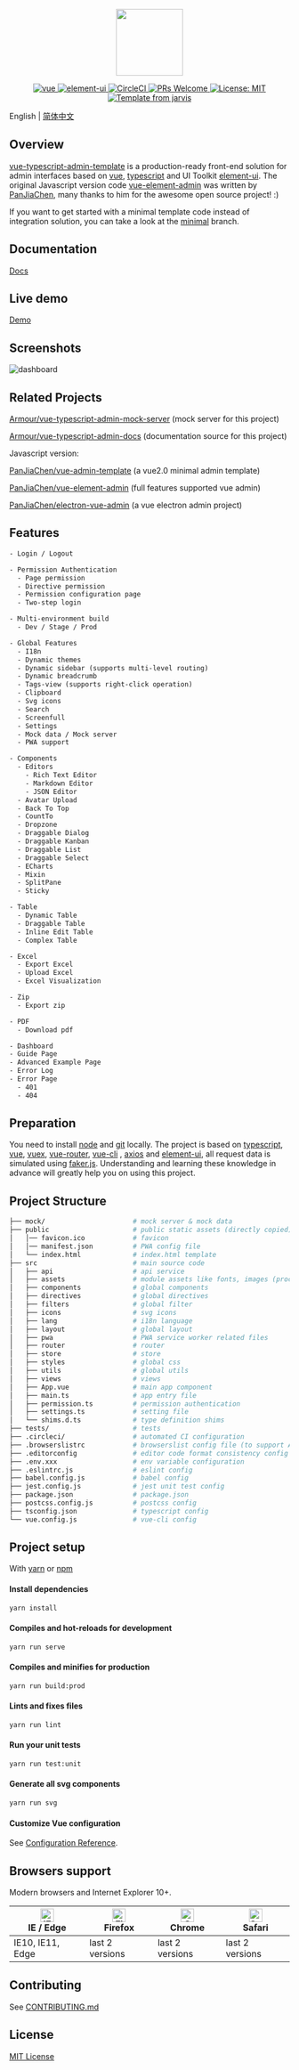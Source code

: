 <p align="center">
  <img width="120" src="public/img/icons/android-chrome-512x512.png">
</p>

<p align="center">
  <a href="https://github.com/vuejs/vue">
    <img src="https://img.shields.io/badge/vue-2.6.10-brightgreen.svg" alt="vue">
  </a>
  <a href="https://github.com/ElemeFE/element">
    <img src="https://img.shields.io/badge/element--ui-2.15.1-brightgreen.svg" alt="element-ui">
  </a>
  <a href="https://circleci.com/gh/Armour/vue-typescript-admin-template/tree/master">
    <img src="https://circleci.com/gh/Armour/vue-typescript-admin-template/tree/master.svg?style=shield" alt="CircleCI">
  </a>
  <a href="http://makeapullrequest.com">
    <img src="https://img.shields.io/badge/PRs-welcome-brightgreen.svg?style=flat" alt="PRs Welcome">
  </a>
  <a href="https://opensource.org/licenses/MIT">
    <img src="https://img.shields.io/badge/License-MIT-blue.svg" alt="License: MIT">
  </a>
  <a href="https://github.com/Armour/Jarvis">
    <img src="https://img.shields.io/badge/Hi-Jarvis-ff69b4.svg" alt="Template from jarvis">
  </a>
</p>

English | [简体中文](./README-zh.md)

## Overview

[vue-typescript-admin-template](http://armour.github.io/vue-typescript-admin-template) is a production-ready front-end solution for admin interfaces based on [vue](https://github.com/vuejs/vue), [typescript](https://www.typescriptlang.org/) and UI Toolkit [element-ui](https://github.com/ElemeFE/element). The original Javascript version code [vue-element-admin](https://github.com/PanJiaChen/vue-element-admin/) was written by [PanJiaChen](https://github.com/PanJiaChen), many thanks to him for the awesome open source project! :)

If you want to get started with a minimal template code instead of integration solution, you can take a look at the [minimal](https://github.com/Armour/vue-typescript-admin-template/tree/minimal) branch.

## Documentation

[Docs](https://armour.github.io/vue-typescript-admin-docs)

## Live demo

[Demo](https://armour.github.io/vue-typescript-admin-template)

## Screenshots

![dashboard](./demo/dashboard.png)

## Related Projects

[Armour/vue-typescript-admin-mock-server](https://github.com/armour/vue-typescript-admin-mock-server) (mock server for this project)

[Armour/vue-typescript-admin-docs](https://github.com/armour/vue-typescript-admin-docs) (documentation source for this project)

Javascript version:

[PanJiaChen/vue-admin-template](https://github.com/PanJiaChen/vue-admin-template) (a vue2.0 minimal admin template) 

[PanJiaChen/vue-element-admin](https://github.com/PanJiaChen/vue-element-admin) (full features supported vue admin) 

[PanJiaChen/electron-vue-admin](https://github.com/PanJiaChen/electron-vue-admin) (a vue electron admin project)

## Features

```txt
- Login / Logout

- Permission Authentication
  - Page permission
  - Directive permission
  - Permission configuration page
  - Two-step login

- Multi-environment build
  - Dev / Stage / Prod

- Global Features
  - I18n
  - Dynamic themes
  - Dynamic sidebar (supports multi-level routing)
  - Dynamic breadcrumb
  - Tags-view (supports right-click operation)
  - Clipboard
  - Svg icons
  - Search
  - Screenfull
  - Settings
  - Mock data / Mock server
  - PWA support

- Components
  - Editors
    - Rich Text Editor
    - Markdown Editor
    - JSON Editor
  - Avatar Upload
  - Back To Top
  - CountTo
  - Dropzone
  - Draggable Dialog
  - Draggable Kanban
  - Draggable List
  - Draggable Select
  - ECharts
  - Mixin
  - SplitPane
  - Sticky

- Table
  - Dynamic Table
  - Draggable Table
  - Inline Edit Table
  - Complex Table

- Excel
  - Export Excel
  - Upload Excel
  - Excel Visualization

- Zip
  - Export zip

- PDF
  - Download pdf

- Dashboard
- Guide Page
- Advanced Example Page
- Error Log
- Error Page
  - 401
  - 404
```

## Preparation

You need to install [node](http://nodejs.org/) and [git](https://git-scm.com/) locally. The project is based on [typescript](https://www.typescriptlang.org/), [vue](https://vuejs.org/index.html), [vuex](https://vuex.vuejs.org/), [vue-router](https://router.vuejs.org/), [vue-cli](https://github.com/vuejs/vue-cli) , [axios](https://github.com/axios/axios) and [element-ui](https://github.com/ElemeFE/element), all request data is simulated using [faker.js](https://github.com/Marak/Faker.js).
Understanding and learning these knowledge in advance will greatly help you on using this project.

## Project Structure

```bash
├── mock/                      # mock server & mock data
├── public                     # public static assets (directly copied)
│   │── favicon.ico            # favicon
│   │── manifest.json          # PWA config file
│   └── index.html             # index.html template
├── src                        # main source code
│   ├── api                    # api service
│   ├── assets                 # module assets like fonts, images (processed by webpack)
│   ├── components             # global components
│   ├── directives             # global directives
│   ├── filters                # global filter
│   ├── icons                  # svg icons
│   ├── lang                   # i18n language
│   ├── layout                 # global layout
│   ├── pwa                    # PWA service worker related files
│   ├── router                 # router
│   ├── store                  # store
│   ├── styles                 # global css
│   ├── utils                  # global utils
│   ├── views                  # views
│   ├── App.vue                # main app component
│   ├── main.ts                # app entry file
│   ├── permission.ts          # permission authentication
│   ├── settings.ts            # setting file
│   └── shims.d.ts             # type definition shims
├── tests/                     # tests
├── .circleci/                 # automated CI configuration
├── .browserslistrc            # browserslist config file (to support Autoprefixer)
├── .editorconfig              # editor code format consistency config
├── .env.xxx                   # env variable configuration
├── .eslintrc.js               # eslint config
├── babel.config.js            # babel config
├── jest.config.js             # jest unit test config
├── package.json               # package.json
├── postcss.config.js          # postcss config
├── tsconfig.json              # typescript config
└── vue.config.js              # vue-cli config
```

## Project setup

With [yarn](https://yarnpkg.com/lang/en/) or [npm](https://www.npmjs.com/get-npm)

#### Install dependencies

```bash
yarn install
```

#### Compiles and hot-reloads for development

```bash
yarn run serve
```

#### Compiles and minifies for production

```bash
yarn run build:prod
```

#### Lints and fixes files

```bash
yarn run lint
```

#### Run your unit tests

```bash
yarn run test:unit
```

#### Generate all svg components

```bash
yarn run svg
```

#### Customize Vue configuration

See [Configuration Reference](https://cli.vuejs.org/config/).

## Browsers support

Modern browsers and Internet Explorer 10+.

| [<img src="https://raw.githubusercontent.com/alrra/browser-logos/master/src/edge/edge_48x48.png" alt="IE / Edge" width="24px" height="24px" />](http://godban.github.io/browsers-support-badges/)</br>IE / Edge | [<img src="https://raw.githubusercontent.com/alrra/browser-logos/master/src/firefox/firefox_48x48.png" alt="Firefox" width="24px" height="24px" />](http://godban.github.io/browsers-support-badges/)</br>Firefox | [<img src="https://raw.githubusercontent.com/alrra/browser-logos/master/src/chrome/chrome_48x48.png" alt="Chrome" width="24px" height="24px" />](http://godban.github.io/browsers-support-badges/)</br>Chrome | [<img src="https://raw.githubusercontent.com/alrra/browser-logos/master/src/safari/safari_48x48.png" alt="Safari" width="24px" height="24px" />](http://godban.github.io/browsers-support-badges/)</br>Safari |
| --------- | --------- | --------- | --------- |
| IE10, IE11, Edge| last 2 versions| last 2 versions| last 2 versions

## Contributing

See [CONTRIBUTING.md](https://github.com/Armour/vue-typescript-admin-template/blob/master/.github/CONTRIBUTING.md)

## License

[MIT License](https://github.com/Armour/vue-typescript-admin-template/blob/master/LICENSE)
